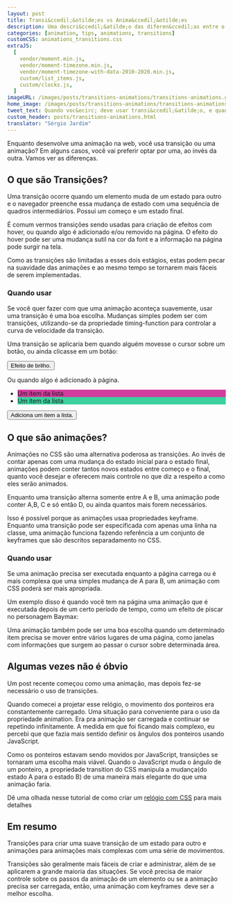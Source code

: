 ```yaml
---
layout: post
title: Transi&ccedil;&otilde;es vs Anima&ccedil;&otilde;es
description: Uma descri&ccedil;&atilde;o das diferen&ccedil;as entre o uso de transi&ccedil;&otilde;es e&nbsp;anima&ccedil;&otilde;es na hora de criar suas anima&ccedil;&otilde;es.
categories: [animation, tips, animations, transitions]
customCSS: animations_transitions.css
extraJS:
  [
    vendor/moment.min.js,
    vendor/moment-timezone.min.js,
    vendor/moment-timezone-with-data-2010-2020.min.js,
    custom/list_items.js,
    custom/clocks.js,
  ]
imageURL: /images/posts/transitions-animations/transitions-animations.gif
home_image: /images/posts/transitions-animations/transitions-animations.png
tweet_text: Quando voc&ecirc; deve usar transi&ccedil;&atilde;o, e quando usar anima&ccedil;&atilde;o?
custom_header: posts/transitions-animations.html
translator: "Sérgio Jardim"
---
```


Enquanto desenvolve uma anima&ccedil;&atilde;o na web, voc&ecirc; usa transi&ccedil;&atilde;o ou uma anima&ccedil;&atilde;o? Em alguns casos, voc&ecirc; vai preferir optar por uma, ao inv&eacute;s da outra. Vamos ver as diferen&ccedil;as.

## O que s&atilde;o Transi&ccedil;&otilde;es?

Uma transi&ccedil;&atilde;o ocorre quando um elemento muda de um estado para outro e o navegador preenche essa mudan&ccedil;a de estado com uma sequ&ecirc;ncia de quadros intermedi&aacute;rios. Possui um come&ccedil;o e um estado final.

&Eacute; comum vermos transi&ccedil;&otilde;es sendo usadas para cria&ccedil;&atilde;o de efeitos com hover, ou quando algo &eacute; adicionado e/ou removido na p&aacute;gina. O efeito do hover pode ser uma mudan&ccedil;a sutil na cor da font e a informa&ccedil;&atilde;o na p&aacute;gina pode surgir na tela.

Como as transi&ccedil;&otilde;es s&atilde;o limitadas a esses dois est&aacute;gios, estas podem pecar na suavidade das anima&ccedil;&otilde;es e ao mesmo tempo se tornarem mais f&aacute;ceis de serem implementadas.

### Quando usar

Se voc&ecirc; quer fazer com que uma anima&ccedil;&atilde;o aconte&ccedil;a suavemente, usar uma transi&ccedil;&atilde;o &eacute; uma boa escolha. Mudan&ccedil;as simples podem ser com transi&ccedil;&otilde;es, utilizando-se da propriedade timing-function para controlar a curva de velocidade da transi&ccedil;&atilde;o.

Uma transi&ccedil;&atilde;o se aplicaria bem quando algu&eacute;m movesse o cursor sobre um bot&atilde;o, ou ainda clicasse em um bot&atilde;o:

<section class="shiny demo-container tap-to-activate"><button>Efeito de brilho.</button></section>

Ou quando algo &eacute; adicionado &agrave; p&aacute;gina.

<section class="add-to-list swing demo-container">
<ul><li class="show" style="background-color: #d13c9e;">Um item da lista</li><li class="show" style="background-color: #3cd19e;">Um item da lista</li>
</ul>
<button>Adiciona um item a lista.</button></section>

## O que s&atilde;o anima&ccedil;&otilde;es?

Anima&ccedil;&otilde;es no CSS s&atilde;o uma alternativa poderosa as transi&ccedil;&otilde;es. Ao inv&eacute;s de contar apenas com uma mudan&ccedil;a do estado inicial para o estado final, anima&ccedil;&otilde;es podem conter tantos novos estados entre come&ccedil;o e o final, quanto voc&ecirc; desejar e oferecem mais controle no que diz a respeito a como eles ser&atilde;o animados.

Enquanto uma transi&ccedil;&atilde;o alterna somente entre A e B, uma anima&ccedil;&atilde;o pode conter A,B, C e s&oacute; ent&atilde;o D, ou ainda quantos mais forem necess&aacute;rios.

Isso &eacute; poss&iacute;vel porque as anima&ccedil;&otilde;es usaa propriedades keyframe. Enquanto uma transi&ccedil;&atilde;o pode ser especificada com apenas uma linha na classe, uma anima&ccedil;&atilde;o funciona fazendo refer&ecirc;ncia a um conjunto de keyframes que s&atilde;o descritos separadamento no CSS.

### Quando usar

Se uma anima&ccedil;&atilde;o precisa ser executada enquanto a p&aacute;gina carrega ou &eacute; mais complexa que uma simples mudan&ccedil;a de A para B, um anima&ccedil;&atilde;o com CSS poder&aacute; ser mais apropriada.

Um exemplo disso &eacute; quando voc&ecirc; tem na p&aacute;gina uma anima&ccedil;&atilde;o que &eacute; executada depois de um certo per&iacute;odo de tempo, como um efeito de piscar no personagem Baymax:

<section class="demo-container baymax-container"><a href="http://codepen.io/donovanh/full/ZYaMjw/" class="baymax"></a></section>

Uma anima&ccedil;&atilde;o tamb&eacute;m pode ser uma boa escolha quando um determinado item precisa se mover entre v&aacute;rios lugares de uma p&aacute;gina, como janelas com informa&ccedil;&otilde;es que surgem ao passar o cursor sobre determinada &aacute;rea.

## Algumas vezes n&atilde;o &eacute; &oacute;bvio

Um post recente come&ccedil;ou como uma anima&ccedil;&atilde;o, mas depois fez-se necess&aacute;rio o uso de transi&ccedil;&otilde;es.

<div class="demo-container clocks single local bounce"> <article class="clock station"><div class="hours-container"> <div class="hours angled"></div> </div> <div class="minutes-container"> <div class="minutes angled"></div> </div> <div class="seconds-container"> <div class="seconds"></div> </div> </article></div>

Quando comecei a projetar esse rel&oacute;gio, o movimento dos ponteiros era constantemente carregado. Uma situa&ccedil;&atilde;o para conveniente para o uso da propriedade animation. Era pra anima&ccedil;&atilde;o ser carregada e continuar se repetindo infinitamente. A medida em que foi ficando mais complexo, eu percebi que que fazia mais sentido definir os &acirc;ngulos dos ponteiros usando JavaScript.

Como os ponteiros estavam sendo movidos por JavaScript, transi&ccedil;&otilde;es se tornaram uma escolha mais vi&aacute;vel. Quando o JavaScript muda o &acirc;ngulo de um ponteiro, a propriedade transition do CSS manipula a mudan&ccedil;a(do estado A para o estado B) de uma maneira mais elegante do que uma anima&ccedil;&atilde;o faria.

D&ecirc; uma olhada nesse tutorial de como criar um [rel&oacute;gio com CSS](/clocks/) para mais detalhes

## Em resumo

Transi&ccedil;&otilde;es para criar uma suave transi&ccedil;&atilde;o de um estado para outro e anima&ccedil;&otilde;es para anima&ccedil;&otilde;es mais complexas com uma s&eacute;rie de movimentos.

Transi&ccedil;&otilde;es s&atilde;o geralmente mais f&aacute;ceis de criar e administrar, al&eacute;m de se aplicarem a grande maioria das situa&ccedil;&otilde;es. Se voc&ecirc; precisa de maior controle sobre os passos da anima&ccedil;&atilde;o de um elemento ou se a anima&ccedil;&atilde;o precisa ser carregada, ent&atilde;o, uma anima&ccedil;&atilde;o com keyframes &nbsp;deve ser a melhor escolha.
